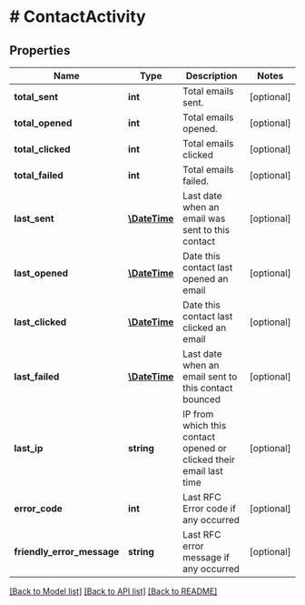 # # ContactActivity

## Properties

Name | Type | Description | Notes
------------ | ------------- | ------------- | -------------
**total_sent** | **int** | Total emails sent. | [optional]
**total_opened** | **int** | Total emails opened. | [optional]
**total_clicked** | **int** | Total emails clicked | [optional]
**total_failed** | **int** | Total emails failed. | [optional]
**last_sent** | [**\DateTime**](\DateTime.md) | Last date when an email was sent to this contact | [optional]
**last_opened** | [**\DateTime**](\DateTime.md) | Date this contact last opened an email | [optional]
**last_clicked** | [**\DateTime**](\DateTime.md) | Date this contact last clicked an email | [optional]
**last_failed** | [**\DateTime**](\DateTime.md) | Last date when an email sent to this contact bounced | [optional]
**last_ip** | **string** | IP from which this contact opened or clicked their email last time | [optional]
**error_code** | **int** | Last RFC Error code if any occurred | [optional]
**friendly_error_message** | **string** | Last RFC error message if any occurred | [optional]

[[Back to Model list]](../../README.md#models) [[Back to API list]](../../README.md#endpoints) [[Back to README]](../../README.md)
